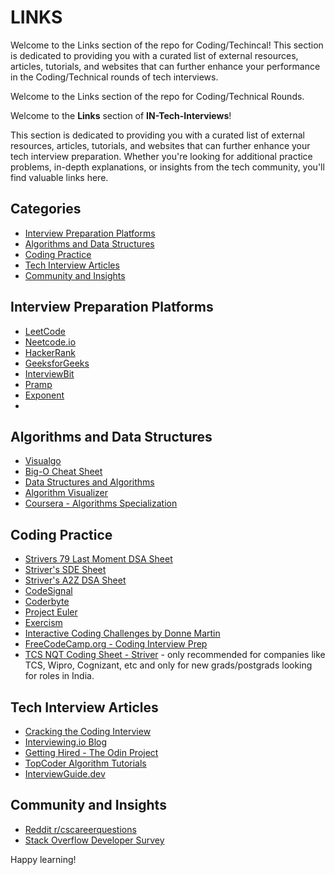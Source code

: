 # LINKS

Welcome to the Links section of the repo for Coding/Techincal! This section is dedicated to providing you with a curated list of external resources, articles, tutorials, and websites that can further enhance your performance in the Coding/Technical rounds of tech interviews.

Welcome to the Links section of the repo for Coding/Technical Rounds.

Welcome to the **Links** section of **IN-Tech-Interviews**!

This section is dedicated to providing you with a curated list of external resources, articles, tutorials, and websites that can further enhance your tech interview preparation. Whether you're looking for additional practice problems, in-depth explanations, or insights from the tech community, you'll find valuable links here.

## Categories

- [Interview Preparation Platforms](#interview-preparation-platforms)
- [Algorithms and Data Structures](#algorithms-and-data-structures)
- [Coding Practice](#coding-practice)
- [Tech Interview Articles](#tech-interview-articles)
- [Community and Insights](#community-and-insights)

## Interview Preparation Platforms

- [LeetCode](https://leetcode.com/)
- [Neetcode.io](https://neetcode.io)
- [HackerRank](https://www.hackerrank.com/)
- [GeeksforGeeks](https://www.geeksforgeeks.org/)
- [InterviewBit](https://www.interviewbit.com/)
- [Pramp](https://www.pramp.com/)
- [Exponent](https://www.tryexponent.com/practice)
- 

## Algorithms and Data Structures

- [Visualgo](https://visualgo.net/en)
- [Big-O Cheat Sheet](https://www.bigocheatsheet.com/)
- [Data Structures and Algorithms](https://www.tutorialspoint.com/data_structures_algorithms/index.htm)
- [Algorithm Visualizer](https://algorithm-visualizer.org/)
- [Coursera - Algorithms Specialization](https://www.coursera.org/specializations/algorithms)

## Coding Practice

- [Strivers 79 Last Moment DSA Sheet](https://takeuforward.org/interview-sheets/strivers-79-last-moment-dsa-sheet-ace-interviews/)
- [Striver's SDE Sheet](https://takeuforward.org/interviews/strivers-sde-sheet-top-coding-interview-problems/)
- [Striver's A2Z DSA Sheet](https://takeuforward.org/strivers-a2z-dsa-course/strivers-a2z-dsa-course-sheet-2/)
- [CodeSignal](https://codesignal.com/)
- [Coderbyte](https://coderbyte.com/)
- [Project Euler](https://projecteuler.net/)
- [Exercism](https://exercism.io/)
- [Interactive Coding Challenges by Donne Martin](https://github.com/donnemartin/interactive-coding-challenges)
- [FreeCodeCamp.org - Coding Interview Prep](https://www.freecodecamp.org/learn/coding-interview-prep/)
- [TCS NQT Coding Sheet - Striver](https://takeuforward.org/interviews/tcs-nqt-coding-sheet-tcs-coding-questions/) - only recommended for companies like TCS, Wipro, Cognizant, etc and only for new grads/postgrads looking for roles in India.

## Tech Interview Articles

- [Cracking the Coding Interview](http://www.crackingthecodinginterview.com/)
- [Interviewing.io Blog](https://interviewing.io/blog/)
- [Getting Hired - The Odin Project](https://www.theodinproject.com/paths/full-stack-javascript/courses/getting-hired)
- [TopCoder Algorithm Tutorials](https://www.topcoder.com/thrive/articles/Competitive%20Programming)
- [InterviewGuide.dev](https://interviewguide.dev/)

## Community and Insights

- [Reddit r/cscareerquestions](https://www.reddit.com/r/cscareerquestions/)
- [Stack Overflow Developer Survey](https://insights.stackoverflow.com/survey)

<!--## Q/A, Quant and Other Resources--

- [OA and Interviews](https://github.com/Leader-board/OA-and-Interviews/blob/main/Online%20Assessments.md):-->
<!-- [QuantGuide](https://www.quantguide.io/): Offers quant interview questions in probability theory and statistical inference.-->
<!-- [Probability & Markets Guide by Jane Street](https://www.janestreet.com/static/pdfs/trading-interview.pdf?utm_source=web&utm_medium=pdf&utm_campaign=probability_markets_guide): A guide to topics tested in quant interviews at trading firms like Jane Street.
-->

Happy learning!
